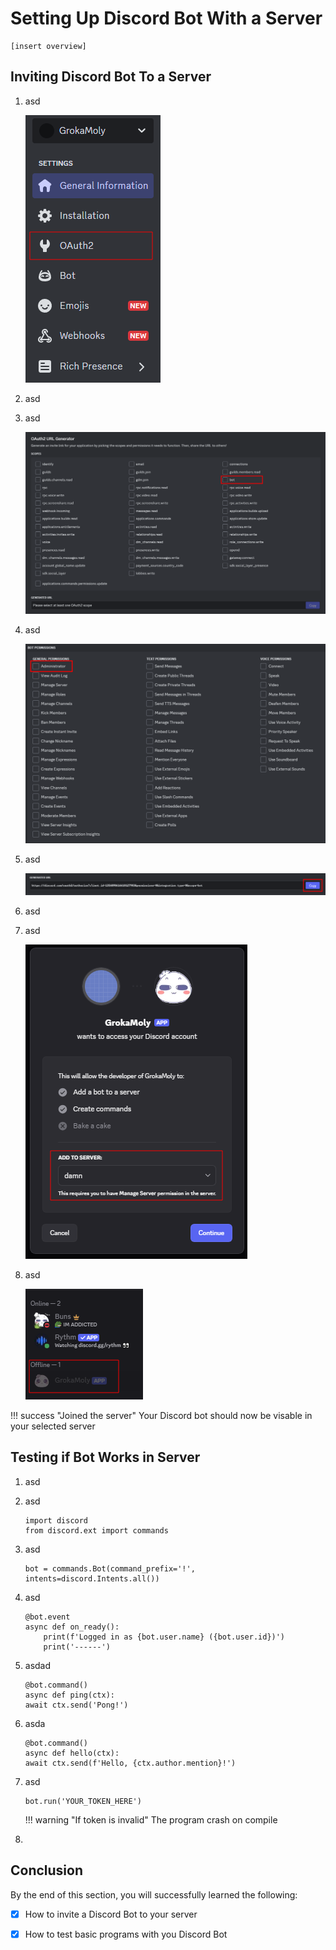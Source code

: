 # Setting Up Discord Bot With a Server
    [insert overview]

## Inviting Discord Bot To a Server

1. asd

    ![Image](./assets/tasktwo/tasktwo_p1.png "Authio")

2. asd

3. asd

    ![Image](./assets/tasktwo/tasktwo_p2.png "Authio")

4. asd

    ![Image](./assets/tasktwo/tasktwo_p3.png "Authio")

5. asd

    ![Image](./assets/tasktwo/tasktwo_p4.png "Authio")

6. asd

7. asd

    ![Image](./assets/tasktwo/tasktwo_p5.png "Authio")

8. asd

    ![Image](./assets/tasktwo/tasktwo_p6.png "Authio")

!!! success "Joined the server"
    Your Discord bot should now be visable in your selected server


## Testing if Bot Works in Server

1. asd

2. asd

    ```
    import discord
    from discord.ext import commands
    ```

3. asd

    ``` 
    bot = commands.Bot(command_prefix='!', intents=discord.Intents.all())
    ```

4. asd

    ```
    @bot.event
    async def on_ready():
        print(f'Logged in as {bot.user.name} ({bot.user.id})')
        print('------')
    ```

5. asdad

    ```
    @bot.command()
    async def ping(ctx):
    await ctx.send('Pong!')
    ```

6. asda

    ```
    @bot.command()
    async def hello(ctx):
    await ctx.send(f'Hello, {ctx.author.mention}!')
    ```

7. asd

    ```
    bot.run('YOUR_TOKEN_HERE')
    ```

    !!! warning "If token is invalid"
        The program crash on compile

8. 

## Conclusion

By the end of this section, you will successfully learned the following:

- [x] How to invite a Discord Bot to your server

- [x] How to test basic programs with you Discord Bot

